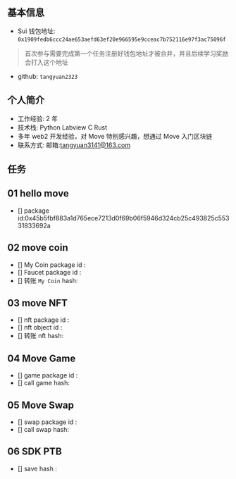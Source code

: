 ## 基本信息

- Sui 钱包地址: `0x1909fedb6ccc24ae653aefd63ef20e966595e9cceac7b752116e97f3ac75096f`

> 首次参与需要完成第一个任务注册好钱包地址才被合并，并且后续学习奖励会打入这个地址

- github: `tangyuan2323`

## 个人简介

- 工作经验: 2 年
- 技术栈: Python Labview C Rust
- 多年 web2 开发经验，对 Move 特别感兴趣，想通过 Move 入门区块链
- 联系方式: 邮箱:tangyuan3141@163.com

## 任务

## 01 hello move

- [] package id:0x45b5fbf883a1d765ece7213d0f69b06f5946d324cb25c493825c55331833692a

## 02 move coin

- [] My Coin package id :
- [] Faucet package id :
- [] 转账 `My Coin` hash:

## 03 move NFT

- [] nft package id :
- [] nft object id :
- [] 转账 nft hash:

## 04 Move Game

- [] game package id :
- [] call game hash:

## 05 Move Swap

- [] swap package id :
- [] call swap hash:

## 06 SDK PTB

- [] save hash :
